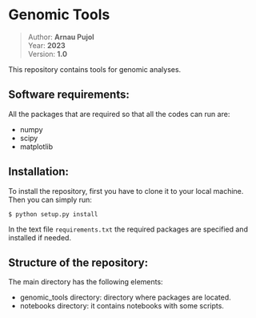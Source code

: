 # Genomic Tools

> Author: **Arnau Pujol**  
> Year: **2023**  
> Version: **1.0**  



This repository contains tools for genomic analyses.

Software requirements:
----------------------
All the packages that are required so that all the codes can run are:
- numpy
- scipy
- matplotlib

Installation:
----------------------
To install the repository, first you have to clone it to your local machine.
Then you can simply run:

```
$ python setup.py install
```

In the text file `requirements.txt` the required packages are specified and
installed if needed.

Structure of the repository:
----------------------------
The main directory has the following elements:
- genomic_tools directory: directory where packages are located.
- notebooks directory: it contains notebooks with some scripts.
